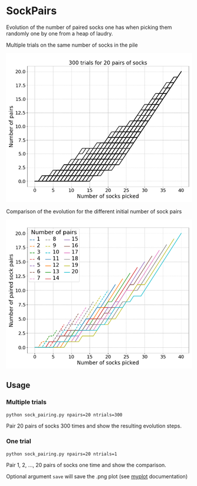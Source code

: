 # SockPairs

Evolution of the number of paired socks one has when picking them randomly one by one from a heap of laudry.

Multiple trials on the same number of socks in the pile

![trials](https://github.com/sagitta42/SockPairs/blob/master/img/npairs20_ntrials300.png?raw=true)

Comparison of the evolution for the different initial number of sock pairs

![nums](https://github.com/sagitta42/SockPairs/blob/master/img/npairs20_ntrials1.png?raw=true)


## Usage

### Multiple trials

```console
python sock_pairing.py npairs=20 ntrials=300
```

Pair 20 pairs of socks 300 times and show the resulting evolution steps.

### One trial

```console
python sock_pairing.py npairs=20 ntrials=1
```

Pair 1, 2, ..., 20 pairs of socks one time and show the comparison.

Optional argument ```save``` will save the .png plot (see [myplot](https://github.com/sagitta42/myplot) documentation)
